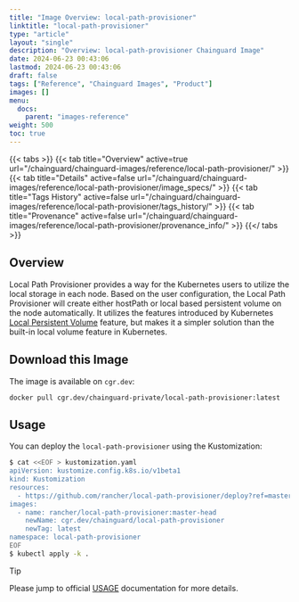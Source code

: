 ```yaml
---
title: "Image Overview: local-path-provisioner"
linktitle: "local-path-provisioner"
type: "article"
layout: "single"
description: "Overview: local-path-provisioner Chainguard Image"
date: 2024-06-23 00:43:06
lastmod: 2024-06-23 00:43:06
draft: false
tags: ["Reference", "Chainguard Images", "Product"]
images: []
menu: 
  docs: 
    parent: "images-reference"
weight: 500
toc: true
---
```


{{< tabs >}}
{{< tab title="Overview" active=true url="/chainguard/chainguard-images/reference/local-path-provisioner/" >}}
{{< tab title="Details" active=false url="/chainguard/chainguard-images/reference/local-path-provisioner/image_specs/" >}}
{{< tab title="Tags History" active=false url="/chainguard/chainguard-images/reference/local-path-provisioner/tags_history/" >}}
{{< tab title="Provenance" active=false url="/chainguard/chainguard-images/reference/local-path-provisioner/provenance_info/" >}}
{{</ tabs >}}



<!--overview:start-->

## Overview

Local Path Provisioner provides a way for the Kubernetes users to utilize the local storage in each node. Based on the user configuration, the Local Path Provisioner will create either hostPath or local based persistent volume on the node automatically. It utilizes the features introduced by Kubernetes [Local Persistent Volume](https://kubernetes.io/blog/2018/04/13/local-persistent-volumes-beta/) feature, but makes it a simpler solution than the built-in local volume feature in Kubernetes.

<!--overview:end-->

## Download this Image

The image is available on `cgr.dev`:

```
docker pull cgr.dev/chainguard-private/local-path-provisioner:latest
```


<!--body:start-->
## Usage

You can deploy the `local-path-provisioner` using the Kustomization:

```bash
$ cat <<EOF > kustomization.yaml
apiVersion: kustomize.config.k8s.io/v1beta1
kind: Kustomization
resources:
  - https://github.com/rancher/local-path-provisioner/deploy?ref=master
images:
  - name: rancher/local-path-provisioner:master-head
    newName: cgr.dev/chainguard/local-path-provisioner
    newTag: latest
namespace: local-path-provisioner
EOF
$ kubectl apply -k .
```

> [!TIP]
> Please jump to official [USAGE](https://github.com/rancher/local-path-provisioner/tree/master?tab=readme-ov-file#usage) documentation for more details.
<!--body:end-->


